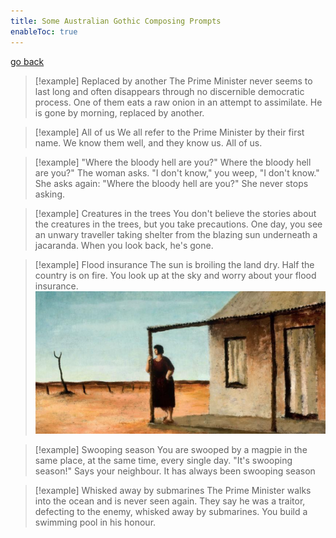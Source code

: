 ```yaml
---
title: Some Australian Gothic Composing Prompts
enableToc: true
---
```


[go back](Subjects/Literature.md)

> [!example] Replaced by another
> The Prime Minister never seems to last long and often disappears through no discernible democratic process. One of them eats a raw onion in an attempt to assimilate. He is gone by morning, replaced by another.

> [!example] All of us
> We all refer to the Prime Minister by their first name. We know them well, and they know us. All of us.

> [!example] "Where the bloody hell are you?"
> Where the bloody hell are you?" The woman asks. 
> "I don't know," you weep, "I don't know."
> She asks again: "Where the bloody hell are you?" 
> She never stops asking.
 
> [!example]  Creatures in the trees
> You don't believe the stories about the creatures in the trees, but you take precautions. One day, you see an unwary traveller taking shelter from the blazing sun underneath a jacaranda. When you look back, he's gone.

> [!example] Flood insurance
> The sun is broiling the land dry. Half the country is on fire. You look up at the sky and worry about your flood insurance.![](11SubjectImages/FloodInsurance.png)

> [!example] Swooping season 
> You are swooped by a magpie in the same place, at the same time, every single day. 
> "It's swooping season!" Says your neighbour. 
> It has always been swooping season

> [!example] Whisked away by submarines
> The Prime Minister walks into the ocean and is never seen again. They say he was a traitor, defecting to the enemy, whisked away by submarines. You build a swimming pool in his honour.

